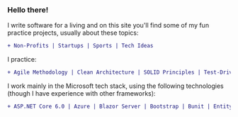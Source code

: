 ### Hello there!

I write software for a living and on this site you'll find some of my fun practice projects, usually about these topics:
```diff
+ Non-Profits | Startups | Sports | Tech Ideas
```

I practice:
```diff
+ Agile Methodology | Clean Architecture | SOLID Principles | Test-Driven Development
```

I work mainly in the Microsoft tech stack, using the following technologies (though I have experience with other frameworks):
```diff
+ ASP.NET Core 6.0 | Azure | Blazor Server | Bootstrap | Bunit | Entity Framework | Identity | Moq | NUnit | Postman | SQL Server | Swagger
```
